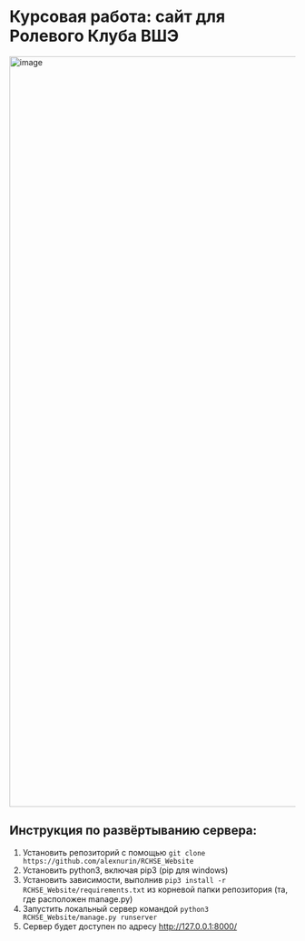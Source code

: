 # Курсовая работа: сайт для Ролевого Клуба ВШЭ <br>

<img width="1322" alt="image" src="https://github.com/alexnurin/RCHSE_Website/assets/44980361/1925e849-d893-4dc7-81e9-c88e527b9254">

## Инструкция по развёртыванию сервера:
1. Установить репозиторий с помощью ```git clone https://github.com/alexnurin/RCHSE_Website```
2. Установить python3, включая pip3 (pip для windows)
3. Установить зависимости, выполнив ```pip3 install -r RCHSE_Website/requirements.txt``` из корневой папки репозитория (та, где расположен manage.py)
4. Запустить локальный сервер командой ```python3 RCHSE_Website/manage.py runserver```
5. Сервер будет доступен по адресу http://127.0.0.1:8000/
